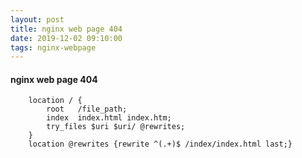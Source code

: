 ```yaml
---
layout: post
title: nginx web page 404
date: 2019-12-02 09:10:00
tags: nginx-webpage
---
```



#### nginx web page 404

```
    location / {
        root   /file_path;
        index  index.html index.htm;
        try_files $uri $uri/ @rewrites;
    }
    location @rewrites {rewrite ^(.+)$ /index/index.html last;}

```
<!-- more -->